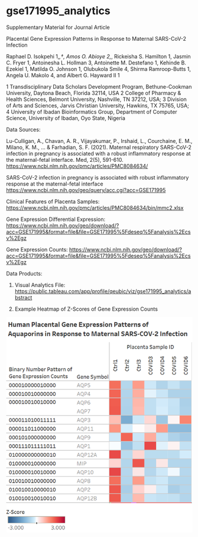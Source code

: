 # gse171995_analytics

Supplementary Material for Journal Article

Placental Gene Expression Patterns in Response to Maternal SARS-CoV-2 Infection 

Raphael D. Isokpehi 1,*,†, Amos O. Abioye 2,*, Rickeisha S. Hamilton 1, Jasmin C. Fryer 1, Antoinesha L. Hollman 3, Antoinette M. Destefano 1, Kehinde B. Ezekiel 1, Matilda O. Johnson 1, Olubukola Smile 4, Shirma Ramroop-Butts 1, Angela U. Makolo 4, and Albert G. Hayward II 1 

1    Transdisciplinary Data Scholars Development Program, Bethune-Cookman University, Daytona Beach, Florida 32114, USA
2    College of Pharmacy & Health Sciences, Belmont University, Nashville, TN 37212, USA; 
3    Division of Arts and Sciences, Jarvis Christian University, Hawkins, TX 75765, USA; 
4    University of Ibadan Bioinformatics Group, Department of Computer Science, University of Ibadan, Oyo State, Nigeria

Data Sources:

Lu-Culligan, A., Chavan, A. R., Vijayakumar, P., Irshaid, L., Courchaine, E. M., Milano, K. M., ... & Farhadian, S. F. (2021). Maternal respiratory SARS-CoV-2 infection in pregnancy is associated with a robust inflammatory response at the maternal-fetal interface. Med, 2(5), 591-610. https://www.ncbi.nlm.nih.gov/pmc/articles/PMC8084634/

SARS-CoV-2 infection in pregnancy is associated with robust inflammatory response at the maternal-fetal interface https://www.ncbi.nlm.nih.gov/geo/query/acc.cgi?acc=GSE171995

Clinical Features of Placenta Samples: https://www.ncbi.nlm.nih.gov/pmc/articles/PMC8084634/bin/mmc2.xlsx

Gene Expression Differential Expression: https://www.ncbi.nlm.nih.gov/geo/download/?acc=GSE171995&format=file&file=GSE171995%5Fdeseq%5Fanalysis%2Ecsv%2Egz

Gene Expression Counts: https://www.ncbi.nlm.nih.gov/geo/download/?acc=GSE171995&format=file&file=GSE171995%5Fdeseq%5Fanalysis%2Ecsv%2Egz

Data Products:
1. Visual Analytics File: https://public.tableau.com/app/profile/qeubic/viz/gse171995_analytics/abstract

2. Example Heatmap of Z-Scores of Gene Expression Counts

![Pattern of Expression of Aquaporins in Response to Maternal SARS-CoV-2 Infection](https://github.com/qeubic/gse171995_analytics/blob/main/overview_figure.png)
